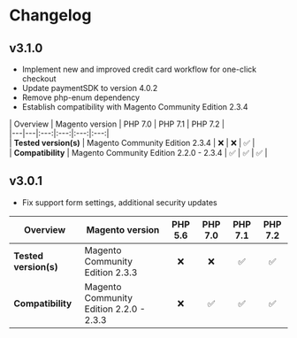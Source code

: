 # Changelog

## v3.1.0

*   Implement new and improved credit card workflow for one-click checkout  
*   Update paymentSDK to version 4.0.2  
*   Remove php-enum dependency
*   Establish compatibility with Magento Community Edition 2.3.4  

|  Overview | Magento version | PHP 7.0 | PHP 7.1 | PHP 7.2 |  
|---|---|:---:|:---:|:---:|:---:|  
| **Tested version(s)** | Magento Community Edition 2.3.4 | :x: | :x: | &#9989; |  
| **Compatibility** | Magento Community Edition 2.2.0 - 2.3.4 | &#9989; | &#9989; | &#9989; |    

## v3.0.1

*   Fix support form settings, additional security updates

|  Overview | Magento version | PHP 5.6 | PHP 7.0 | PHP 7.1 | PHP 7.2 |  
|---|---|:---:|:---:|:---:|:---:|  
| **Tested version(s)** | Magento Community Edition 2.3.3 | :x: | :x: | &#9989; | &#9989; |  
| **Compatibility** | Magento Community Edition 2.2.0 - 2.3.3 | :x: | &#9989; | &#9989; | &#9989; |    
